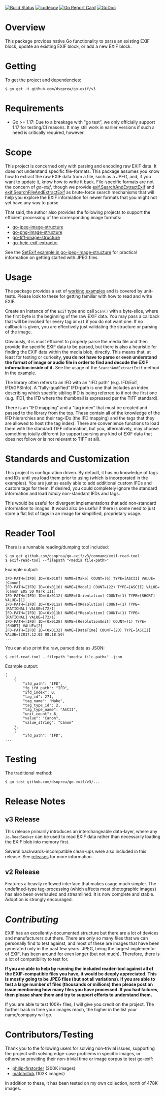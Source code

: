 [![Build Status](https://app.travis-ci.com/dsoprea/go-exif.svg?branch=master)](https://app.travis-ci.com/dsoprea/go-exif)
[![codecov](https://codecov.io/gh/dsoprea/go-exif/branch/master/graph/badge.svg)](https://codecov.io/gh/dsoprea/go-exif)
[![Go Report Card](https://goreportcard.com/badge/github.com/dsoprea/go-exif/v3)](https://goreportcard.com/report/github.com/dsoprea/go-exif/v3)
[![GoDoc](https://godoc.org/github.com/dsoprea/go-exif/v3?status.svg)](https://godoc.org/github.com/dsoprea/go-exif/v3)

# Overview

This package provides native Go functionality to parse an existing EXIF block, update an existing EXIF block, or add a new EXIF block.


# Getting

To get the project and dependencies:

```
$ go get -t github.com/dsoprea/go-exif/v3
```


# Requirements

- Go >= 1.17: Due to a breakage with "go test", we only officially support 1.17 for testing/CI reasons. It may still work in earlier versions if such a need is critically required, however.


# Scope

This project is concerned only with parsing and encoding raw EXIF data. It does
not understand specific file-formats. This package assumes you know how to
extract the raw EXIF data from a file, such as a JPEG, and, if you want to
update it, know how to write it back. File-specific formats are not the concern
of *go-exif*, though we provide
[exif.SearchAndExtractExif][search-and-extract-exif] and
[exif.SearchFileAndExtractExif][search-file-and-extract-exif] as brute-force
search mechanisms that will help you explore the EXIF information for newer
formats that you might not yet have any way to parse.

That said, the author also provides the following projects to support the
efficient processing of the corresponding image formats:

- [go-jpeg-image-structure](https://github.com/dsoprea/go-jpeg-image-structure)
- [go-png-image-structure](https://github.com/dsoprea/go-png-image-structure)
- [go-tiff-image-structure](https://github.com/dsoprea/go-tiff-image-structure)
- [go-heic-exif-extractor](https://github.com/dsoprea/go-heic-exif-extractor)

See the [SetExif example in go-jpeg-image-structure][jpeg-set-exif] for
practical information on getting started with JPEG files.


# Usage

The package provides a set of [working examples][examples] and is covered by
unit-tests. Please look to these for getting familiar with how to read and write
EXIF.

Create an instance of the `Exif` type and call `Scan()` with a byte-slice, where
the first byte is the beginning of the raw EXIF data. You may pass a callback
that will be invoked for every tag or `nil` if you do not want one. If no
callback is given, you are effectively just validating the structure or parsing
of the image.

Obviously, it is most efficient to properly parse the media file and then
provide the specific EXIF data to be parsed, but there is also a heuristic for
finding the EXIF data within the media blob, directly. This means that, at least
for testing or curiosity, **you do not have to parse or even understand the
format of image or audio file in order to find and decode the EXIF information
inside of it.** See the usage of the `SearchAndExtractExif` method in the
example.

The library often refers to an IFD with an "IFD path" (e.g. IFD/Exif,
IFD/GPSInfo). A "fully-qualified" IFD-path is one that includes an index
describing which specific sibling IFD is being referred to if not the first one
(e.g. IFD1, the IFD where the thumbnail is expressed per the TIFF standard).

There is an "IFD mapping" and a "tag index" that must be created and passed to
the library from the top. These contain all of the knowledge of the IFD
hierarchies and their tag-IDs (the IFD mapping) and the tags that they are
allowed to host (the tag index). There are convenience functions to load them
with the standard TIFF information, but you, alternatively, may choose
something totally different (to support parsing any kind of EXIF data that does
not follow or is not relevant to TIFF at all).


# Standards and Customization

This project is configuration driven. By default, it has no knowledge of tags
and IDs until you load them prior to using (which is incorporated in the
examples). You are just as easily able to add additional custom IFDs and custom
tags for them. If desired, you could completely ignore the standard information
and load *totally* non-standard IFDs and tags.

This would be useful for divergent implementations that add non-standard
information to images. It would also be useful if there is some need to just
store a flat list of tags in an image for simplified, proprietary usage.


# Reader Tool

There is a runnable reading/dumping tool included:

```
$ go get github.com/dsoprea/go-exif/v3/command/exif-read-tool
$ exif-read-tool --filepath "<media file-path>"
```

Example output:

```
IFD-PATH=[IFD] ID=(0x010f) NAME=[Make] COUNT=(6) TYPE=[ASCII] VALUE=[Canon]
IFD-PATH=[IFD] ID=(0x0110) NAME=[Model] COUNT=(22) TYPE=[ASCII] VALUE=[Canon EOS 5D Mark III]
IFD-PATH=[IFD] ID=(0x0112) NAME=[Orientation] COUNT=(1) TYPE=[SHORT] VALUE=[1]
IFD-PATH=[IFD] ID=(0x011a) NAME=[XResolution] COUNT=(1) TYPE=[RATIONAL] VALUE=[72/1]
IFD-PATH=[IFD] ID=(0x011b) NAME=[YResolution] COUNT=(1) TYPE=[RATIONAL] VALUE=[72/1]
IFD-PATH=[IFD] ID=(0x0128) NAME=[ResolutionUnit] COUNT=(1) TYPE=[SHORT] VALUE=[2]
IFD-PATH=[IFD] ID=(0x0132) NAME=[DateTime] COUNT=(20) TYPE=[ASCII] VALUE=[2017:12:02 08:18:50]
...
```

You can also print the raw, parsed data as JSON:

```
$ exif-read-tool --filepath "<media file-path>" -json
```

Example output:

```
[
    {
        "ifd_path": "IFD",
        "fq_ifd_path": "IFD",
        "ifd_index": 0,
        "tag_id": 271,
        "tag_name": "Make",
        "tag_type_id": 2,
        "tag_type_name": "ASCII",
        "unit_count": 6,
        "value": "Canon",
        "value_string": "Canon"
    },
    {
        "ifd_path": "IFD",
...
```


# Testing

The traditional method:

```
$ go test github.com/dsoprea/go-exif/v3/...
```


# Release Notes

## v3 Release

This release primarily introduces an interchangeable data-layer, where any
`io.ReadSeeker` can be used to read EXIF data rather than necessarily loading
the EXIF blob into memory first.

Several backwards-incompatible clean-ups were also included in this release. See
[releases][releases] for more information.

## v2 Release

Features a heavily reflowed interface that makes usage much simpler. The
undefined-type tag-processing (which affects most photographic images) has also
been overhauled and streamlined. It is now complete and stable. Adoption is
strongly encouraged.


# *Contributing*

EXIF has an excellently-documented structure but there are a lot of devices and
manufacturers out there. There are only so many files that we can personally
find to test against, and most of these are images that have been generated only
in the past few years. JPEG, being the largest implementor of EXIF, has been
around for even longer (but not much). Therefore, there is a lot of
compatibility to test for.

**If you are able to help by running the included reader-tool against all of the
EXIF-compatible files you have, it would be deeply appreciated. This is mostly
going to be JPEG files (but not all variations). If you are able to test a large
number of files (thousands or millions) then please post an issue mentioning how
many files you have processed. If you had failures, then please share them and
try to support efforts to understand them.**

If you are able to test 100K+ files, I will give you credit on the project. The
further back in time your images reach, the higher in the list your name/company
will go.


# Contributors/Testing

Thank you to the following users for solving non-trivial issues, supporting the
project with solving edge-case problems in specific images, or otherwise
providing their non-trivial time or image corpus to test go-exif:

- [philip-firstorder](https://github.com/philip-firstorder) (200K images)
- [matchstick](https://github.com/matchstick) (102K images)

In addition to these, it has been tested on my own collection, north of 478K
images.

[search-and-extract-exif]: https://godoc.org/github.com/dsoprea/go-exif/v3#SearchAndExtractExif
[search-file-and-extract-exif]: https://godoc.org/github.com/dsoprea/go-exif/v3#SearchFileAndExtractExif
[jpeg-set-exif]: https://godoc.org/github.com/dsoprea/go-jpeg-image-structure#example-SegmentList-SetExif
[examples]: https://godoc.org/github.com/dsoprea/go-exif/v3#pkg-examples
[releases]: https://github.com/dsoprea/go-exif/releases
